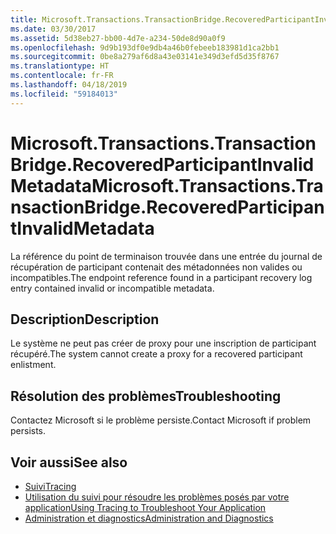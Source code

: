 ```yaml
---
title: Microsoft.Transactions.TransactionBridge.RecoveredParticipantInvalidMetadata
ms.date: 03/30/2017
ms.assetid: 5d38eb27-bb00-4d7e-a234-50de8d90a0f9
ms.openlocfilehash: 9d9b193df0e9db4a46b0febeeb183981d1ca2bb1
ms.sourcegitcommit: 0be8a279af6d8a43e03141e349d3efd5d35f8767
ms.translationtype: HT
ms.contentlocale: fr-FR
ms.lasthandoff: 04/18/2019
ms.locfileid: "59184013"
---
```

# <a name="microsofttransactionstransactionbridgerecoveredparticipantinvalidmetadata"></a><span data-ttu-id="392ca-102">Microsoft.Transactions.TransactionBridge.RecoveredParticipantInvalidMetadata</span><span class="sxs-lookup"><span data-stu-id="392ca-102">Microsoft.Transactions.TransactionBridge.RecoveredParticipantInvalidMetadata</span></span>
<span data-ttu-id="392ca-103">La référence du point de terminaison trouvée dans une entrée du journal de récupération de participant contenait des métadonnées non valides ou incompatibles.</span><span class="sxs-lookup"><span data-stu-id="392ca-103">The endpoint reference found in a participant recovery log entry contained invalid or incompatible metadata.</span></span>  
  
## <a name="description"></a><span data-ttu-id="392ca-104">Description</span><span class="sxs-lookup"><span data-stu-id="392ca-104">Description</span></span>  
 <span data-ttu-id="392ca-105">Le système ne peut pas créer de proxy pour une inscription de participant récupéré.</span><span class="sxs-lookup"><span data-stu-id="392ca-105">The system cannot create a proxy for a recovered participant enlistment.</span></span>  
  
## <a name="troubleshooting"></a><span data-ttu-id="392ca-106">Résolution des problèmes</span><span class="sxs-lookup"><span data-stu-id="392ca-106">Troubleshooting</span></span>  
 <span data-ttu-id="392ca-107">Contactez Microsoft si le problème persiste.</span><span class="sxs-lookup"><span data-stu-id="392ca-107">Contact Microsoft if problem persists.</span></span>  
  
## <a name="see-also"></a><span data-ttu-id="392ca-108">Voir aussi</span><span class="sxs-lookup"><span data-stu-id="392ca-108">See also</span></span>

- [<span data-ttu-id="392ca-109">Suivi</span><span class="sxs-lookup"><span data-stu-id="392ca-109">Tracing</span></span>](../../../../../docs/framework/wcf/diagnostics/tracing/index.md)
- [<span data-ttu-id="392ca-110">Utilisation du suivi pour résoudre les problèmes posés par votre application</span><span class="sxs-lookup"><span data-stu-id="392ca-110">Using Tracing to Troubleshoot Your Application</span></span>](../../../../../docs/framework/wcf/diagnostics/tracing/using-tracing-to-troubleshoot-your-application.md)
- [<span data-ttu-id="392ca-111">Administration et diagnostics</span><span class="sxs-lookup"><span data-stu-id="392ca-111">Administration and Diagnostics</span></span>](../../../../../docs/framework/wcf/diagnostics/index.md)
